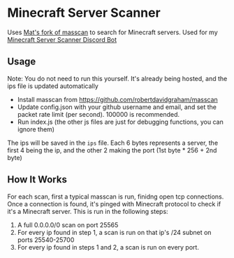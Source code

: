 # Minecraft Server Scanner
Uses [Mat's fork of masscan](https://github.com/mat-1/masscan) to search for Minecraft servers. Used for my [Minecraft Server Scanner Discord Bot](https://github.com/kgurchiek/Minecraft-Server-Scanner-Discord-Bot)

## Usage
Note: You do not need to run this yourself. It's already being hosted, and the ips file is updated automatically
- Install masscan from https://github.com/robertdavidgraham/masscan
- Update config.json with your github username and email, and set the packet rate limit (per second). 100000 is recommended.
- Run index.js (the other js files are just for debugging functions, you can ignore them)

The ips will be saved in the `ips` file. Each 6 bytes represents a server, the first 4 being the ip, and the other 2 making the port (1st byte * 256 + 2nd byte)

## How It Works
For each scan, first a typical masscan is run, finidng open tcp connections. Once a connection is found, it's pinged with Minecraft protocol to check if it's a Minecraft server. This is run in the following steps:
1. A full 0.0.0.0/0 scan on port 25565
2. For every ip found in step 1, a scan is run on that ip's /24 subnet on ports 25540-25700
3. For every ip found in steps 1 and 2, a scan is run on every port.
